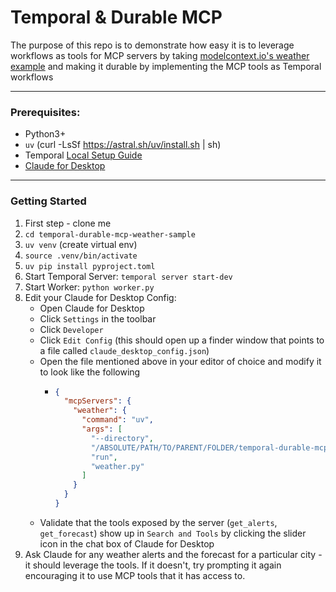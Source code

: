 # **Temporal & Durable MCP**

The purpose of this repo is to demonstrate how easy it is to leverage workflows as tools for MCP servers by taking [modelcontext.io's weather example](https://modelcontextprotocol.io/quickstart/server) and making it durable by implementing the MCP tools as Temporal workflows

---

### Prerequisites:

- Python3+
- `uv` (curl -LsSf https://astral.sh/uv/install.sh | sh)
- Temporal [Local Setup Guide](https://learn.temporal.io/getting_started/?_gl=1*1bxho70*_gcl_au*MjE1OTM5MzU5LjE3NDUyNjc4Nzk.*_ga*MjY3ODg1NzM5LjE2ODc0NTcxOTA.*_ga_R90Q9SJD3D*czE3NDc0MDg0NTIkbzk0NyRnMCR0MTc0NzQwODQ1MiRqMCRsMCRoMA..)
- [Claude for Desktop](https://claude.ai/download)

---

### Getting Started

1. First step - clone me
2. `cd temporal-durable-mcp-weather-sample`
3. `uv venv` (create virtual env)
4. `source .venv/bin/activate`
5. `uv pip install pyproject.toml`
6. Start Temporal Server: `temporal server start-dev`
7. Start Worker: `python worker.py`
8. Edit your Claude for Desktop Config:
   - Open Claude for Desktop
   - Click `Settings` in the toolbar
   - Click `Developer`
   - Click `Edit Config` (this should open up a finder window that points to a file called `claude_desktop_config.json`)
   - Open the file mentioned above in your editor of choice and modify it to look like the following
     - ```json
       {
         "mcpServers": {
           "weather": {
             "command": "uv",
             "args": [
               "--directory",
               "/ABSOLUTE/PATH/TO/PARENT/FOLDER/temporal-durable-mcp-weather-sample",
               "run",
               "weather.py"
             ]
           }
         }
       }
       ```
   - Validate that the tools exposed by the server (`get_alerts`, `get_forecast`) show up in `Search and Tools` by clicking the slider icon in the chat box of Claude for Desktop
9. Ask Claude for any weather alerts and the forecast for a particular city - it should leverage the tools. If it doesn't, try prompting it again encouraging it to use MCP tools that it has access to.
